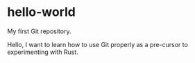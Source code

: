 # hello-world
My first Git repository.

Hello, I want to learn how to use Git properly as a pre-cursor to experimenting with Rust.
